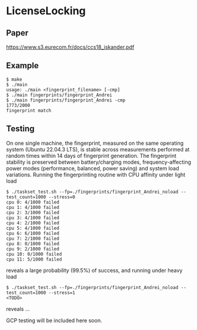 # LicenseLocking

## Paper

https://www.s3.eurecom.fr/docs/ccs18_iskander.pdf

## Example
```
$ make
$ ./main
usage: ./main <fingerprint_filename> [-cmp]
$ ./main fingerprints/fingerprint_Andrei
$ ./main fingerprints/fingerprint_Andrei -cmp
1773/2000
fingerprint match
```

## Testing

On one single machine, the fingerprint, measured on the same operating system (Ubuntu 22.04.3 LTS), is stable
across measurements performed at random times within 14 days of fingerprint generation. The fingerprint stability 
is preserved between battery/charging modes, frequency-affecting power modes (performance, balanced, power saving)
and system load variations. Running the fingerprinting routine with CPU affinity under light load
```
$ ./taskset_test.sh --fp=./fingerprints/fingerprint_Andrei_noload --test_count=1000 --stress=0
cpu 0: 4/1000 failed
cpu 1: 4/1000 failed
cpu 2: 3/1000 failed
cpu 3: 4/1000 failed
cpu 4: 2/1000 failed
cpu 5: 4/1000 failed
cpu 6: 6/1000 failed
cpu 7: 2/1000 failed
cpu 8: 0/1000 failed
cpu 9: 2/1000 failed
cpu 10: 0/1000 failed
cpu 11: 5/1000 failed
```
reveals a large probability (99.5%) of success, and running under heavy load
```
$ ./taskset_test.sh --fp=./fingerprints/fingerprint_Andrei_noload --test_count=1000 --stress=1
<TODO>
```
reveals ...

GCP testing will be included here soon.
